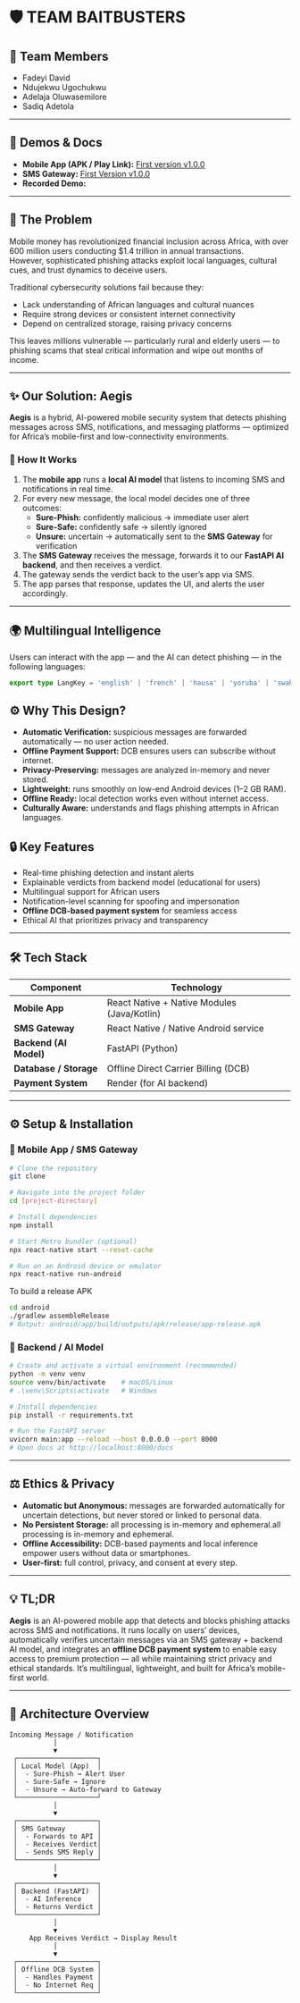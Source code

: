 # 🛡️ TEAM BAITBUSTERS

## 👥 Team Members
- Fadeyi David  
- Ndujekwu Ugochukwu  
- Adelaja Oluwasemilore  
- Sadiq Adetola

---

## 🚀 Demos & Docs

* **Mobile App (APK / Play Link):** [First version v1.0.0](https://github.com/ndujesco/baitbusters/releases/download/v1.0.0/app-release.apk) 
* **SMS Gateway:** [First Version v1.0.0](https://github.com/ndujesco/baitbusters/releases/download/v1.0.0/gateway.apk)    
* **Recorded Demo:**   

---

## 🎯 The Problem

Mobile money has revolutionized financial inclusion across Africa, with over 600 million users conducting $1.4 trillion in annual transactions.  
However, sophisticated phishing attacks exploit local languages, cultural cues, and trust dynamics to deceive users.

Traditional cybersecurity solutions fail because they:
- Lack understanding of African languages and cultural nuances  
- Require strong devices or consistent internet connectivity  
- Depend on centralized storage, raising privacy concerns  

This leaves millions vulnerable — particularly rural and elderly users — to phishing scams that steal critical information and wipe out months of income.

---

## ✨ Our Solution: **Aegis**

**Aegis** is a hybrid, AI-powered mobile security system that detects phishing messages across SMS, notifications, and messaging platforms — optimized for Africa’s mobile-first and low-connectivity environments.

### 🧠 How It Works
1. The **mobile app** runs a **local AI model** that listens to incoming SMS and notifications in real time.  
2. For every new message, the local model decides one of three outcomes:
   - **Sure-Phish:** confidently malicious → immediate user alert  
   - **Sure-Safe:** confidently safe → silently ignored  
   - **Unsure:** uncertain → automatically sent to the **SMS Gateway** for verification  
3. The **SMS Gateway** receives the message, forwards it to our **FastAPI AI backend**, and then receives a verdict.  
4. The gateway sends the verdict back to the user’s app via SMS.  
5. The app parses that response, updates the UI, and alerts the user accordingly.

---

## 🌍 Multilingual Intelligence

Users can interact with the app — and the AI can detect phishing — in the following languages:

```ts
export type LangKey = 'english' | 'french' | 'hausa' | 'yoruba' | 'swahili' | 'amharic' | 'igbo';
```

## ⚙️ Why This Design?

- **Automatic Verification:** suspicious messages are forwarded automatically — no user action needed.  
- **Offline Payment Support:** DCB ensures users can subscribe without internet.  
- **Privacy-Preserving:** messages are analyzed in-memory and never stored.  
- **Lightweight:** runs smoothly on low-end Android devices (1–2 GB RAM).  
- **Offline Ready:** local detection works even without internet access.  
- **Culturally Aware:** understands and flags phishing attempts in African languages.  

## 🔒 Key Features

- Real-time phishing detection and instant alerts  
- Explainable verdicts from backend model (educational for users)  
- Multilingual support for African users  
- Notification-level scanning for spoofing and impersonation  
- **Offline DCB-based payment system** for seamless access  
- Ethical AI that prioritizes privacy and transparency  

---

## 🛠️ Tech Stack

| Component | Technology |
|------------|-------------|
| **Mobile App** | React Native + Native Modules (Java/Kotlin) |
| **SMS Gateway** | React Native / Native Android service |
| **Backend (AI Model)** | FastAPI (Python) |
| **Database / Storage** | Offline Direct Carrier Billing (DCB) |
| **Payment System** | Render (for AI backend) |

---

## ⚙️ Setup & Installation

### 📱 Mobile App / SMS Gateway
```bash
# Clone the repository
git clone 

# Navigate into the project folder
cd [project-directory]

# Install dependencies
npm install

# Start Metro bundler (optional)
npx react-native start --reset-cache

# Run on an Android device or emulator
npx react-native run-android
````

To build a release APK
```bash
cd android
./gradlew assembleRelease
# Output: android/app/build/outputs/apk/release/app-release.apk
```

### 🧠 Backend / AI Model

```bash
# Create and activate a virtual environment (recommended)
python -m venv venv
source venv/bin/activate    # macOS/Linux
# .\venv\Scripts\activate   # Windows

# Install dependencies
pip install -r requirements.txt

# Run the FastAPI server
uvicorn main:app --reload --host 0.0.0.0 --port 8000
# Open docs at http://localhost:8000/docs
```

---

## ⚖️ Ethics & Privacy

* **Automatic but Anonymous:** messages are forwarded automatically for uncertain detections, but never stored or linked to personal data.
* **No Persistent Storage:** all processing is in-memory and ephemeral.all processing is in-memory and ephemeral.
* **Offline Accessibility:** DCB-based payments and local inference empower users without data or smartphones.
* **User-first:** full control, privacy, and consent at every step.

---

## 💡 TL;DR

**Aegis** is an AI-powered mobile app that detects and blocks phishing attacks across SMS and notifications.
It runs locally on users’ devices, automatically verifies uncertain messages via an SMS gateway + backend AI model, and integrates an **offline DCB payment system** to enable easy access to premium protection — all while maintaining strict privacy and ethical standards.
It’s multilingual, lightweight, and built for Africa’s mobile-first world.

---

## 🧩 Architecture Overview

```pgsql
Incoming Message / Notification
           │
           ▼
 ┌────────────────────┐
 │ Local Model (App)  │
 │  - Sure-Phish → Alert User
 │  - Sure-Safe → Ignore
 │  - Unsure → Auto-forward to Gateway
 └────────────────────┘
           │
           ▼
 ┌────────────────────┐
 │ SMS Gateway        │
 │  - Forwards to API │
 │  - Receives Verdict│
 │  - Sends SMS Reply │
 └────────────────────┘
           │
           ▼
 ┌────────────────────┐
 │ Backend (FastAPI)  │
 │  - AI Inference    │
 │  - Returns Verdict │
 └────────────────────┘
           │
           ▼
     App Receives Verdict → Display Result
           │
           ▼
 ┌────────────────────┐
 │ Offline DCB System │
 │  - Handles Payment │
 │  - No Internet Req │
 └────────────────────┘

```



